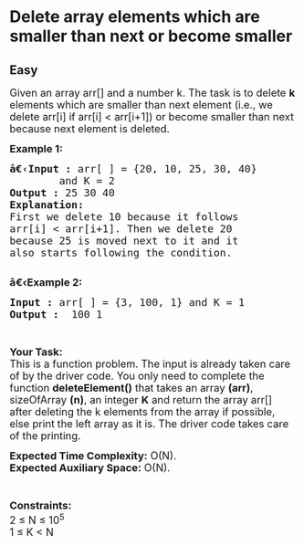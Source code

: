 # Delete array elements which are smaller than next or become smaller
## Easy 
<div class="problem-statement" style="user-select: auto;">
                <p style="user-select: auto;"></p><p style="user-select: auto;"><span style="font-size: 18px; user-select: auto;">Given an array arr[] and a number k. The task is to delete <strong style="user-select: auto;">k</strong> elements which are smaller than next element (i.e., we delete arr[i] if arr[i] &lt; arr[i+1]) or become smaller than next because next element is deleted.</span></p>

<p style="user-select: auto;"><span style="font-size: 18px; user-select: auto;"><strong style="user-select: auto;">Example 1:</strong></span></p>

<pre style="user-select: auto; position: relative;"><span style="font-size: 18px; user-select: auto;"><strong style="user-select: auto;">â€‹Input :</strong> arr[ ] = {20, 10, 25, 30, 40} 
        and K = 2
<strong style="user-select: auto;">Output :</strong> 25 30 40
<strong style="user-select: auto;">Explanation:</strong>
First we delete 10 because it follows&nbsp;
arr[i] &lt; arr[i+1]. Then we delete 20 
because 25 is moved next to it and it 
also starts following the condition.
</span><div class="open_grepper_editor" title="Edit &amp; Save To Grepper" style="user-select: auto;"></div></pre>

<p style="user-select: auto;"><br style="user-select: auto;">
<span style="font-size: 18px; user-select: auto;"><strong style="user-select: auto;">â€‹Example 2:</strong></span></p>

<pre style="user-select: auto; position: relative;"><span style="font-size: 18px; user-select: auto;"><strong style="user-select: auto;">Input :</strong> arr[ ] = {3, 100, 1} and K = 1<strong style="user-select: auto;">
Output :</strong>  100 1 </span><div class="open_grepper_editor" title="Edit &amp; Save To Grepper" style="user-select: auto;"></div></pre>

<p style="user-select: auto;">&nbsp;</p>

<p style="user-select: auto;"><span style="font-size: 18px; user-select: auto;"><strong style="user-select: auto;">Your Task:</strong><br style="user-select: auto;">
This is a function problem. The input is already taken care of by the driver code. You only need to complete the function <strong style="user-select: auto;">deleteElement()</strong> that takes an array <strong style="user-select: auto;">(arr)</strong>, sizeOfArray <strong style="user-select: auto;">(n)</strong>, an integer <strong style="user-select: auto;">K</strong> and return the array arr[] after deleting the k elements from the array if possible, else print the left array as it is. The driver code takes care of the printing.</span></p>

<p style="user-select: auto;"><span style="font-size: 18px; user-select: auto;"><strong style="user-select: auto;">Expected Time Complexity:</strong>&nbsp;O(N).<br style="user-select: auto;">
<strong style="user-select: auto;">Expected Auxiliary Space:</strong>&nbsp;O(N).</span></p>

<p style="user-select: auto;">&nbsp;</p>

<p style="user-select: auto;"><span style="font-size: 18px; user-select: auto;"><strong style="user-select: auto;">Constraints:</strong><br style="user-select: auto;">
2 ≤ N ≤ 10<sup style="user-select: auto;">5</sup><br style="user-select: auto;">
1 ≤ K &lt;&nbsp;N&nbsp;</span></p>
 <p style="user-select: auto;"></p>
            </div>